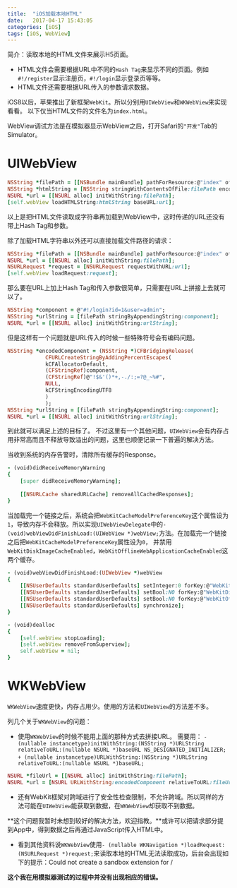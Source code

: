 ```yaml
---
title:  "iOS加载本地HTML"
date:   2017-04-17 15:43:05
categories: [iOS]
tags: [iOS, WebView]
---
```

简介：读取本地的HTML文件来展示H5页面。

 - HTML文件会需要根据URL中不同的`Hash Tag`来显示不同的页面。例如`#!/register`显示注册页，`#!/login`显示登录页等等。
 - HTML文件还需要根据URL传入的参数请求数据。

iOS8以后，苹果推出了新框架`WebKit`。所以分别用`UIWebView`和`WKWebView`来实现看看。
以下仅当HTML文件的文件名为`index.html`。

WebView调试方法是在模拟器显示WebView之后，打开Safari的`"开发"`Tab的Simulator。

# UIWebView
``` ruby
NSString *filePath = [[NSBundle mainBundle] pathForResource:@"index" ofType:@"html"];
NSString *htmlString = [NSString stringWithContentsOfFile:filePath encoding:NSUTF8StringEncoding error:nil];
NSURL *url = [[NSURL alloc] initWithString:filePath];
[self.webView loadHTMLString:htmlString baseURL:url];
```
以上是把HTML文件读取成字符串再加载到WebView中，这时传递的URL还没有带上Hash Tag和参数。

除了加载HTML字符串以外还可以直接加载文件路径的请求：
``` ruby
NSString *filePath = [[NSBundle mainBundle] pathForResource:@"index" ofType:@"html"];
NSURL *url = [[NSURL alloc] initWithString:filePath];
NSURLRequest *request = [NSURLRequest requestWithURL:url];
[self.webView loadRequest:request];
```
那么要在URL上加上Hash Tag和传入参数很简单，只需要在URL上拼接上去就可以了。
``` ruby
NSString *component = @"#!/login?id=1&user=admin";
NSString *urlString = [filePath stringByAppendingString:component];
NSURL *url = [[NSURL alloc] initWithString:urlString];
```
但是这样有一个问题就是URL传入的时候一些特殊符号会有编码问题。
``` ruby
NSString *encodedComponent = (NSString *)CFBridgingRelease(
			CFURLCreateStringByAddingPercentEscapes(
			kCFAllocatorDefault,
			(CFStringRef)component,
			(CFStringRef)@"!$&'()*+,-./:;=?@_~%#",
			NULL,
			kCFStringEncodingUTF8
			)
			);
NSString *urlString = [filePath stringByAppendingString:component];
NSURL *url = [[NSURL alloc] initWithString:urlString];
```
到此就可以满足上述的目标了。
不过这里有一个其他问题，`UIWebView`会有内存占用非常高而且不释放导致溢出的问题，这里也顺便记录一下普遍的解决方法。

当收到系统的内存告警时，清除所有缓存的Response。
``` ruby
- (void)didReceiveMemoryWarning
{
    [super didReceiveMemoryWarning];
    
    [[NSURLCache sharedURLCache] removeAllCachedResponses];
}
```
当加载完一个链接之后，系统会把`WebKitCacheModelPreferenceKey`这个属性设为`1`，导致内存不会释放。所以实现`UIWebViewDelegate`中的`- (void)webViewDidFinishLoad:(UIWebView *)webView;`方法。在加载完一个链接之后把`WebKitCacheModelPreferenceKey`属性设为`0`，
并禁用`WebKitDiskImageCacheEnabled`，`WebKitOfflineWebApplicationCacheEnabled`这两个缓存。
``` ruby
- (void)webViewDidFinishLoad:(UIWebView *)webView
{
    [[NSUserDefaults standardUserDefaults] setInteger:0 forKey:@"WebKitCacheModelPreferenceKey"];
    [[NSUserDefaults standardUserDefaults] setBool:NO forKey:@"WebKitDiskImageCacheEnabled"];
    [[NSUserDefaults standardUserDefaults] setBool:NO forKey:@"WebKitOfflineWebApplicationCacheEnabled"];
    [[NSUserDefaults standardUserDefaults] synchronize];
}
```
``` ruby
- (void)dealloc
{
    [self.webView stopLoading];
    [self.webView removeFromSuperview];
    self.webView = nil;
}
```
# WKWebView

`WKWebView`速度更快，内存占用少。使用的方法和`UIWebView`的方法差不多。

列几个关于`WKWebView`的问题：

 - 使用`WKWebView`的时候不能用上面的那种方式去拼接URL。
需要用：
`- (nullable instancetype)initWithString:(NSString *)URLString relativeToURL:(nullable NSURL *)baseURL NS_DESIGNATED_INITIALIZER;`
`+ (nullable instancetype)URLWithString:(NSString *)URLString relativeToURL:(nullable NSURL *)baseURL;`

``` ruby
NSURL *fileUrl = [[NSURL alloc] initWithString:filePath];
NSURL *url = [NSURL URLWithString:encodedComponent relativeToURL:fileUrl];
```
- 还有WebKit框架对跨域进行了安全性检查限制，不允许跨域。所以同样的方法可能在`UIWebView`能获取到数据，在`WKWebView`却获取不到数据。

**这个问题我暂时未想到较好的解决方法，欢迎指教。**或许可以把请求部分提到App中，得到数据之后再通过JavaScript传入HTML中。

- 看到其他资料说`WKWebView`使用`- (nullable WKNavigation *)loadRequest:(NSURLRequest *)request;`来读取本地的HTML无法读取成功，后台会出现如下的提示：Could not create a sandbox extension for /

**这个我在用模拟器测试的过程中并没有出现相应的错误。**
